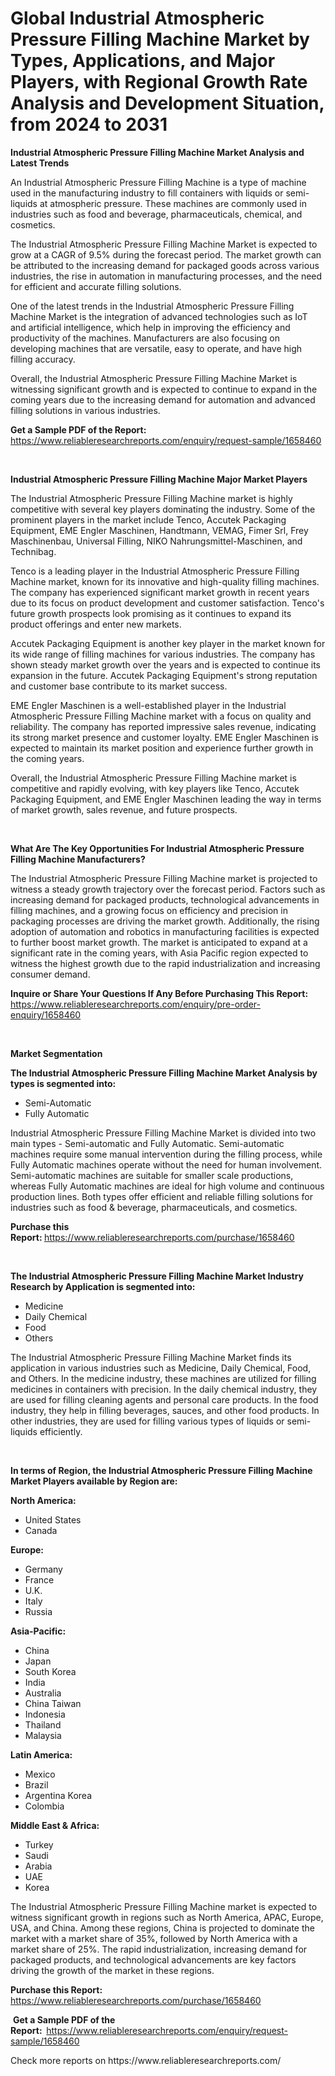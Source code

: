 <p><h1>Global Industrial Atmospheric Pressure Filling Machine Market by Types, Applications, and Major Players, with Regional Growth Rate Analysis and Development Situation, from 2024 to 2031</h1></p><p><strong>Industrial Atmospheric Pressure Filling Machine Market Analysis and Latest Trends</strong></p>
<p><p>An Industrial Atmospheric Pressure Filling Machine is a type of machine used in the manufacturing industry to fill containers with liquids or semi-liquids at atmospheric pressure. These machines are commonly used in industries such as food and beverage, pharmaceuticals, chemical, and cosmetics.</p><p>The Industrial Atmospheric Pressure Filling Machine Market is expected to grow at a CAGR of 9.5% during the forecast period. The market growth can be attributed to the increasing demand for packaged goods across various industries, the rise in automation in manufacturing processes, and the need for efficient and accurate filling solutions.</p><p>One of the latest trends in the Industrial Atmospheric Pressure Filling Machine Market is the integration of advanced technologies such as IoT and artificial intelligence, which help in improving the efficiency and productivity of the machines. Manufacturers are also focusing on developing machines that are versatile, easy to operate, and have high filling accuracy.</p><p>Overall, the Industrial Atmospheric Pressure Filling Machine Market is witnessing significant growth and is expected to continue to expand in the coming years due to the increasing demand for automation and advanced filling solutions in various industries.</p></p>
<p><strong>Get a Sample PDF of the Report:&nbsp;</strong> <a href="https://www.reliableresearchreports.com/enquiry/request-sample/1658460">https://www.reliableresearchreports.com/enquiry/request-sample/1658460</a></p>
<p>&nbsp;</p>
<p><strong>Industrial Atmospheric Pressure Filling Machine Major Market Players</strong></p>
<p><p>The Industrial Atmospheric Pressure Filling Machine market is highly competitive with several key players dominating the industry. Some of the prominent players in the market include Tenco, Accutek Packaging Equipment, EME Engler Maschinen, Handtmann, VEMAG, Fimer Srl, Frey Maschinenbau, Universal Filling, NIKO Nahrungsmittel-Maschinen, and Technibag.</p><p>Tenco is a leading player in the Industrial Atmospheric Pressure Filling Machine market, known for its innovative and high-quality filling machines. The company has experienced significant market growth in recent years due to its focus on product development and customer satisfaction. Tenco's future growth prospects look promising as it continues to expand its product offerings and enter new markets.</p><p>Accutek Packaging Equipment is another key player in the market known for its wide range of filling machines for various industries. The company has shown steady market growth over the years and is expected to continue its expansion in the future. Accutek Packaging Equipment's strong reputation and customer base contribute to its market success.</p><p>EME Engler Maschinen is a well-established player in the Industrial Atmospheric Pressure Filling Machine market with a focus on quality and reliability. The company has reported impressive sales revenue, indicating its strong market presence and customer loyalty. EME Engler Maschinen is expected to maintain its market position and experience further growth in the coming years.</p><p>Overall, the Industrial Atmospheric Pressure Filling Machine market is competitive and rapidly evolving, with key players like Tenco, Accutek Packaging Equipment, and EME Engler Maschinen leading the way in terms of market growth, sales revenue, and future prospects.</p></p>
<p>&nbsp;</p>
<p><strong>What Are The Key Opportunities For Industrial Atmospheric Pressure Filling Machine Manufacturers?</strong></p>
<p><p>The Industrial Atmospheric Pressure Filling Machine market is projected to witness a steady growth trajectory over the forecast period. Factors such as increasing demand for packaged products, technological advancements in filling machines, and a growing focus on efficiency and precision in packaging processes are driving the market growth. Additionally, the rising adoption of automation and robotics in manufacturing facilities is expected to further boost market growth. The market is anticipated to expand at a significant rate in the coming years, with Asia Pacific region expected to witness the highest growth due to the rapid industrialization and increasing consumer demand.</p></p>
<p><strong>Inquire or Share Your Questions If Any Before Purchasing This Report:</strong> <a href="https://www.reliableresearchreports.com/enquiry/pre-order-enquiry/1658460">https://www.reliableresearchreports.com/enquiry/pre-order-enquiry/1658460</a></p>
<p>&nbsp;</p>
<p><strong>Market Segmentation</strong></p>
<p><strong>The Industrial Atmospheric Pressure Filling Machine Market Analysis by types is segmented into:</strong></p>
<p><ul><li>Semi-Automatic</li><li>Fully Automatic</li></ul></p>
<p><p>Industrial Atmospheric Pressure Filling Machine Market is divided into two main types - Semi-automatic and Fully Automatic. Semi-automatic machines require some manual intervention during the filling process, while Fully Automatic machines operate without the need for human involvement. Semi-automatic machines are suitable for smaller scale productions, whereas Fully Automatic machines are ideal for high volume and continuous production lines. Both types offer efficient and reliable filling solutions for industries such as food & beverage, pharmaceuticals, and cosmetics.</p></p>
<p><strong>Purchase this Report:&nbsp;</strong><a href="https://www.reliableresearchreports.com/purchase/1658460">https://www.reliableresearchreports.com/purchase/1658460</a></p>
<p>&nbsp;</p>
<p><strong>The Industrial Atmospheric Pressure Filling Machine Market Industry Research by Application is segmented into:</strong></p>
<p><ul><li>Medicine</li><li>Daily Chemical</li><li>Food</li><li>Others</li></ul></p>
<p><p>The Industrial Atmospheric Pressure Filling Machine Market finds its application in various industries such as Medicine, Daily Chemical, Food, and Others. In the medicine industry, these machines are utilized for filling medicines in containers with precision. In the daily chemical industry, they are used for filling cleaning agents and personal care products. In the food industry, they help in filling beverages, sauces, and other food products. In other industries, they are used for filling various types of liquids or semi-liquids efficiently.</p></p>
<p>&nbsp;</p>
<p><strong>In terms of Region, the Industrial Atmospheric Pressure Filling Machine Market Players available by Region are:</strong></p>
<p>
    <p> <strong> North America: </strong>
        <ul>
            <li>United States</li>
            <li>Canada</li>
        </ul>
        </p> 
    <p> <strong> Europe: </strong>
        <ul>
            <li>Germany</li>
            <li>France</li>
            <li>U.K.</li>
            <li>Italy</li>
            <li>Russia</li>
        </ul>
        </p> 
    <p> <strong> Asia-Pacific: </strong>
        <ul>
            <li>China</li>
            <li>Japan</li>
            <li>South Korea</li>
            <li>India</li>
            <li>Australia</li>
            <li>China Taiwan</li>
            <li>Indonesia</li>
            <li>Thailand</li>
            <li>Malaysia</li>
        </ul>
        </p> 
    <p> <strong> Latin America: </strong>
        <ul>
            <li>Mexico</li>
            <li>Brazil</li>
            <li>Argentina Korea</li>
            <li>Colombia</li>
        </ul>
        </p> 
    <p> <strong> Middle East & Africa: </strong>
        <ul>
            <li>Turkey</li>
            <li>Saudi</li>
            <li>Arabia</li>
            <li>UAE</li>
            <li>Korea</li>
        </ul>
    </p>
    </p>
<p><p>The Industrial Atmospheric Pressure Filling Machine market is expected to witness significant growth in regions such as North America, APAC, Europe, USA, and China. Among these regions, China is projected to dominate the market with a market share of 35%, followed by North America with a market share of 25%. The rapid industrialization, increasing demand for packaged products, and technological advancements are key factors driving the growth of the market in these regions.</p></p>
<p><strong>Purchase this Report: </strong><a href="https://www.reliableresearchreports.com/purchase/1658460">https://www.reliableresearchreports.com/purchase/1658460</a></p>
<p>&nbsp;<strong>Get a Sample PDF of the Report:&nbsp;&nbsp;</strong><a href="https://www.reliableresearchreports.com/enquiry/request-sample/1658460">https://www.reliableresearchreports.com/enquiry/request-sample/1658460</a></p>
<p><strong></strong></p>
<p>Check more reports on https://www.reliableresearchreports.com/</p>